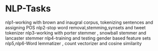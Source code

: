 # NLP-Tasks
nlp1-working with brown and inaugral corpus, tokenizing sentences and assigning POS
nlp2-stop word removal,stemming,synsets and tweet tokenizer
nlp3-working with porter stemmer , snowball stemmer and lancaster stemmer
nlp4-training and testing gender based feature sets
nlp5,nlp6-Word lemmatizer , count vectorizer and cosine similarity
